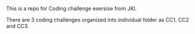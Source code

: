 This is a repo for Coding challenge exersise from JKI.

There are 3 coding challenges organized into individual folder as CC1, CC2 and CC3.